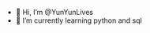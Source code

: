 - 👋 Hi, I’m @YunYunLives
- 🌱 I’m currently learning python and sql


<!---
YunYunLives/YunYunLives is a ✨ special ✨ repository because its `README.md` (this file) appears on your GitHub profile.
You can click the Preview link to take a look at your changes.
--->
